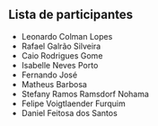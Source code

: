## Lista de participantes

- Leonardo Colman Lopes
- Rafael Galrão Silveira
- Caio Rodrigues Gome
- Isabelle Neves Porto
- Fernando José
- Matheus Barbosa
- Stefany Ramos Ramsdorf Nohama
- Felipe Voigtlaender Furquim
- Daniel Feitosa dos Santos
